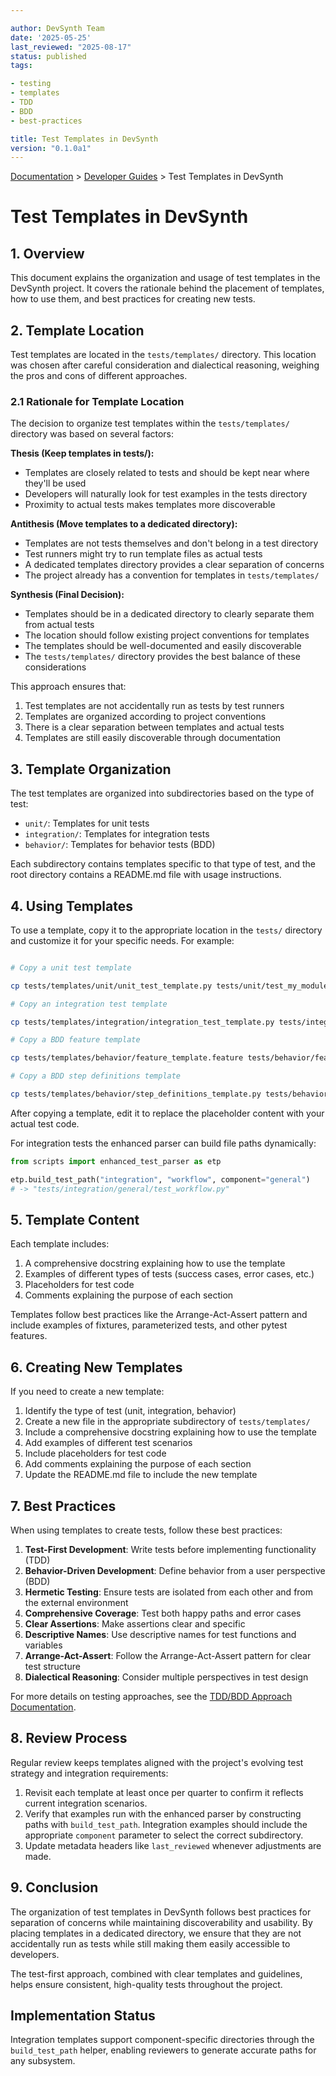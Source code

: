 ```yaml
---

author: DevSynth Team
date: '2025-05-25'
last_reviewed: "2025-08-17"
status: published
tags:

- testing
- templates
- TDD
- BDD
- best-practices

title: Test Templates in DevSynth
version: "0.1.0a1"
---
```

<div class="breadcrumbs">
<a href="../index.md">Documentation</a> &gt; <a href="index.md">Developer Guides</a> &gt; Test Templates in DevSynth
</div>

# Test Templates in DevSynth

## 1. Overview

This document explains the organization and usage of test templates in the DevSynth project. It covers the rationale behind the placement of templates, how to use them, and best practices for creating new tests.

## 2. Template Location

Test templates are located in the `tests/templates/` directory. This location was chosen after careful consideration and dialectical reasoning, weighing the pros and cons of different approaches.

### 2.1 Rationale for Template Location

The decision to organize test templates within the `tests/templates/` directory was based on several factors:

**Thesis (Keep templates in tests/):**

- Templates are closely related to tests and should be kept near where they'll be used
- Developers will naturally look for test examples in the tests directory
- Proximity to actual tests makes templates more discoverable


**Antithesis (Move templates to a dedicated directory):**

- Templates are not tests themselves and don't belong in a test directory
- Test runners might try to run template files as actual tests
- A dedicated templates directory provides a clear separation of concerns
- The project already has a convention for templates in `tests/templates/`


**Synthesis (Final Decision):**

- Templates should be in a dedicated directory to clearly separate them from actual tests
- The location should follow existing project conventions for templates
- The templates should be well-documented and easily discoverable
- The `tests/templates/` directory provides the best balance of these considerations


This approach ensures that:

1. Test templates are not accidentally run as tests by test runners
2. Templates are organized according to project conventions
3. There is a clear separation between templates and actual tests
4. Templates are still easily discoverable through documentation


## 3. Template Organization

The test templates are organized into subdirectories based on the type of test:

- `unit/`: Templates for unit tests
- `integration/`: Templates for integration tests
- `behavior/`: Templates for behavior tests (BDD)


Each subdirectory contains templates specific to that type of test, and the root directory contains a README.md file with usage instructions.

## 4. Using Templates

To use a template, copy it to the appropriate location in the `tests/` directory and customize it for your specific needs. For example:

```bash

# Copy a unit test template

cp tests/templates/unit/unit_test_template.py tests/unit/test_my_module.py

# Copy an integration test template

cp tests/templates/integration/integration_test_template.py tests/integration/test_my_integration.py

# Copy a BDD feature template

cp tests/templates/behavior/feature_template.feature tests/behavior/features/my_feature.feature

# Copy a BDD step definitions template

cp tests/templates/behavior/step_definitions_template.py tests/behavior/steps/test_my_feature_steps.py
```

After copying a template, edit it to replace the placeholder content with your actual test code.

For integration tests the enhanced parser can build file paths dynamically:

```python
from scripts import enhanced_test_parser as etp

etp.build_test_path("integration", "workflow", component="general")
# -> "tests/integration/general/test_workflow.py"
```

## 5. Template Content

Each template includes:

1. A comprehensive docstring explaining how to use the template
2. Examples of different types of tests (success cases, error cases, etc.)
3. Placeholders for test code
4. Comments explaining the purpose of each section


Templates follow best practices like the Arrange-Act-Assert pattern and include examples of fixtures, parameterized tests, and other pytest features.

## 6. Creating New Templates

If you need to create a new template:

1. Identify the type of test (unit, integration, behavior)
2. Create a new file in the appropriate subdirectory of `tests/templates/`
3. Include a comprehensive docstring explaining how to use the template
4. Add examples of different test scenarios
5. Include placeholders for test code
6. Add comments explaining the purpose of each section
7. Update the README.md file to include the new template


## 7. Best Practices

When using templates to create tests, follow these best practices:

1. **Test-First Development**: Write tests before implementing functionality (TDD)
2. **Behavior-Driven Development**: Define behavior from a user perspective (BDD)
3. **Hermetic Testing**: Ensure tests are isolated from each other and from the external environment
4. **Comprehensive Coverage**: Test both happy paths and error cases
5. **Clear Assertions**: Make assertions clear and specific
6. **Descriptive Names**: Use descriptive names for test functions and variables
7. **Arrange-Act-Assert**: Follow the Arrange-Act-Assert pattern for clear test structure
8. **Dialectical Reasoning**: Consider multiple perspectives in test design


For more details on testing approaches, see the [TDD/BDD Approach Documentation](/docs/developer_guides/tdd_bdd_approach.md).

## 8. Review Process

Regular review keeps templates aligned with the project's evolving test
strategy and integration requirements:

1. Revisit each template at least once per quarter to confirm it reflects
   current integration scenarios.
2. Verify that examples run with the enhanced parser by constructing paths
   with `build_test_path`. Integration examples should include the
   appropriate `component` parameter to select the correct subdirectory.
3. Update metadata headers like `last_reviewed` whenever adjustments are made.

## 9. Conclusion

The organization of test templates in DevSynth follows best practices for separation of concerns while maintaining discoverability and usability. By placing templates in a dedicated directory, we ensure that they are not accidentally run as tests while still making them easily accessible to developers.

The test-first approach, combined with clear templates and guidelines, helps ensure consistent, high-quality tests throughout the project.
## Implementation Status

Integration templates support component-specific directories through the
`build_test_path` helper, enabling reviewers to generate accurate paths for
any subsystem.
